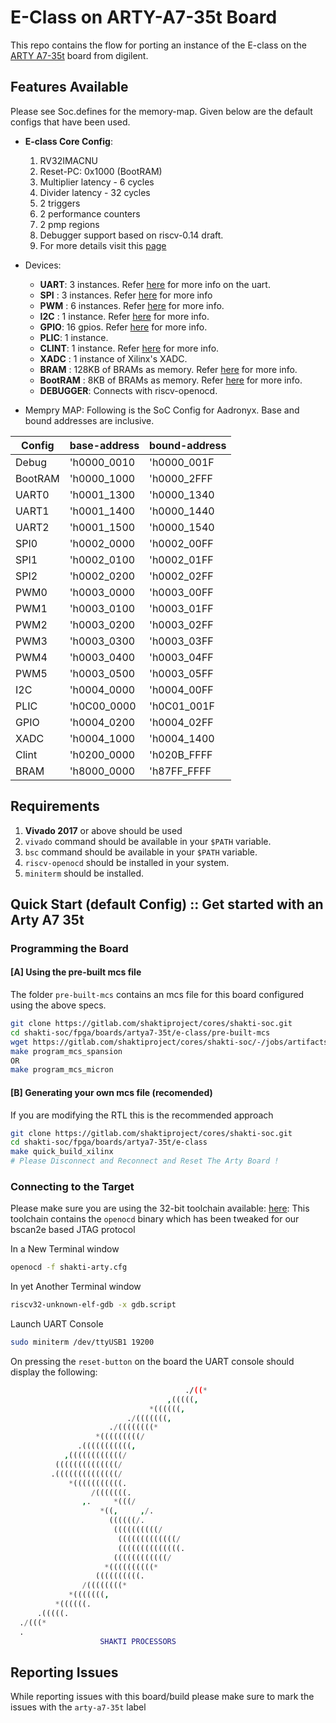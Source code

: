# E-Class on ARTY-A7-35t Board

This repo contains the flow for porting an instance of the E-class on the [ARTY A7-35t](https://store.digilentinc.com/arty-a7-artix-7-fpga-development-board-for-makers-and-hobbyists/) board from digilent. 

## Features Available
Please see Soc.defines for the memory-map. Given below are the default configs that have been used.

* __E-class Core Config__:
    1. RV32IMACNU
    2. Reset-PC: 0x1000 (BootRAM)
    3. Multiplier latency - 6 cycles
    4. Divider latency - 32 cycles
    5. 2 triggers
    6. 2 performance counters
    7. 2 pmp regions
    8. Debugger support based on riscv-0.14 draft.
    9. For more details visit this [page](https://gitlab.com/shaktiproject/cores/e-class)

* Devices: 
    * __UART__: 3 instances. Refer [here](https://gitlab.com/shaktiproject/uncore/devices/blob/master/uart/uart_driver.c) for more info on the uart.
    * __SPI__ : 3 instances. Refer [here](https://gitlab.com/shaktiproject/uncore/devices/blob/master/spi) for more info
    * __PWM__ : 6 instances. Refer [here](https://gitlab.com/shaktiproject/uncore/devices/blob/master/pwm) for more info.
    * __I2C__ : 1 instance. Refer [here](https://gitlab.com/shaktiproject/uncore/devices/blob/master/i2c) for more info.
    * __GPIO__: 16 gpios. Refer [here](https://gitlab.com/shaktiproject/uncore/devices/blob/master/gpio) for more info.
    * __PLIC__: 1 instance.
    * __CLINT__: 1 instance. Refer [here](https://gitlab.com/shaktiproject/uncore/devices/blob/master/clint/clint.defines) for more info.
    * __XADC__ : 1 instance of Xilinx's XADC.
    * __BRAM__ : 128KB of BRAMs as memory. Refer [here](https://gitlab.com/shaktiproject/uncore/devices/blob/master/bram) for more info.
    * __BootRAM__ : 8KB of BRAMs as memory. Refer [here](https://gitlab.com/shaktiproject/uncore/devices/blob/master/bram) for more info.
    * __DEBUGGER__: Connects with riscv-openocd.

* Mempry MAP:
  Following is the SoC Config for Aadronyx. Base and bound addresses are inclusive.

| Config  | base-address| bound-address|
|---------|-------------|--------------|
|Debug    | 'h0000_0010 | 'h0000_001F|
|BootRAM  | 'h0000_1000 | 'h0000_2FFF|
|UART0    | 'h0001_1300 | 'h0000_1340|
|UART1    | 'h0001_1400 | 'h0000_1440|
|UART2    | 'h0001_1500 | 'h0000_1540|
|SPI0     | 'h0002_0000 | 'h0002_00FF|
|SPI1     | 'h0002_0100 | 'h0002_01FF|
|SPI2     | 'h0002_0200 | 'h0002_02FF|
|PWM0     | 'h0003_0000 | 'h0003_00FF|
|PWM1     | 'h0003_0100 | 'h0003_01FF|
|PWM2     | 'h0003_0200 | 'h0003_02FF|
|PWM3     | 'h0003_0300 | 'h0003_03FF|
|PWM4     | 'h0003_0400 | 'h0003_04FF|
|PWM5     | 'h0003_0500 | 'h0003_05FF|
|I2C      | 'h0004_0000 | 'h0004_00FF|
|PLIC     | 'h0C00_0000 | 'h0C01_001F|
|GPIO     | 'h0004_0200 | 'h0004_02FF|
|XADC     | 'h0004_1000 | 'h0004_1400|
|Clint    | 'h0200_0000 | 'h020B_FFFF|
|BRAM     | 'h8000_0000 | 'h87FF_FFFF|

## Requirements
1. __Vivado 2017__ or above should be used
2. `vivado` command should be available in your `$PATH` variable.
3. `bsc` command should be available in your `$PATH` variable.
4. `riscv-openocd` should be installed in your system.
5. `miniterm` should be installed.

## Quick Start (default Config) :: Get started with an Arty A7 35t

### Programming the Board

#### [A] Using the pre-built mcs file
The folder `pre-built-mcs` contains an mcs file for this board configured using the above specs. 
``` bash
git clone https://gitlab.com/shaktiproject/cores/shakti-soc.git
cd shakti-soc/fpga/boards/artya7-35t/e-class/pre-built-mcs
wget https://gitlab.com/shaktiproject/cores/shakti-soc/-/jobs/artifacts/master/raw/fpga_top.mcs/?job=e-class-35t -O fpga_top.mcs
make program_mcs_spansion
OR
make program_mcs_micron
```

#### [B] Generating your own mcs file (recomended)
If you are modifying the RTL this is the recommended approach

``` bash
git clone https://gitlab.com/shaktiproject/cores/shakti-soc.git
cd shakti-soc/fpga/boards/artya7-35t/e-class
make quick_build_xilinx
# Please Disconnect and Reconnect and Reset The Arty Board !
```

### Connecting to the Target


Please make sure you are using the 32-bit toolchain available: [here](https://gitlab.com/shaktiproject/software/shakti-tools/): 
This toolchain contains the `openocd` binary which has been tweaked for our bscan2e based JTAG
protocol

In a New Terminal window
``` bash
openocd -f shakti-arty.cfg
```
In yet Another Terminal window
``` bash
riscv32-unknown-elf-gdb -x gdb.script
```

Launch UART Console
```bash
sudo miniterm /dev/ttyUSB1 19200
```

On pressing the `reset-button` on the board the UART console should display the following:
``` bash
                                       ./((*
                                   ,(((((,
                               *((((((,
                          ./(((((((,
                      ./((((((((*
                   *(((((((((/
               .(((((((((((,
            ,((((((((((((/
          ((((((((((((((/
         .((((((((((((((/
             *(((((((((((.
                  /(((((((.
                ,.     *(((/
                    *((,     ,/.
                      ((((((/.
                       ((((((((((/
                        (((((((((((((/
                        ((((((((((((((.
                       ((((((((((((/
                     *((((((((((*
                   ((((((((((.
                /((((((((*
             *(((((((,
          *((((((.
      .(((((.
  ./(((*
  .
                    SHAKTI PROCESSORS
```

## Reporting Issues
While reporting issues with this board/build please make sure to mark the issues with the `arty-a7-35t` label
